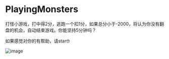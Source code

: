 # PlayingMonsters
打怪小游戏，打中得2分，逃跑一个扣1分，如果总分小于-2000，将认为你没有翻盘的机会，自动结束游戏。你能坚持5分钟吗？

如果感觉对你的有帮助，请star🤓



![image](https://github.com/ShiWenChen/PlayingMonsters/blob/master/PlayingMonsters/preview.gif)

